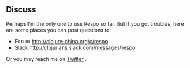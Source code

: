 
Discuss
---

Perhaps I'm the only one to use Respo so far. But if you got troubles, here are some places you can post questions to:

* Forum http://clojure-china.org/c/respo
* Slack http://clojurians.slack.com/messages/respo

Or you may reach me on [Twitter](https://twitter.com/jiyinyiyong) .
